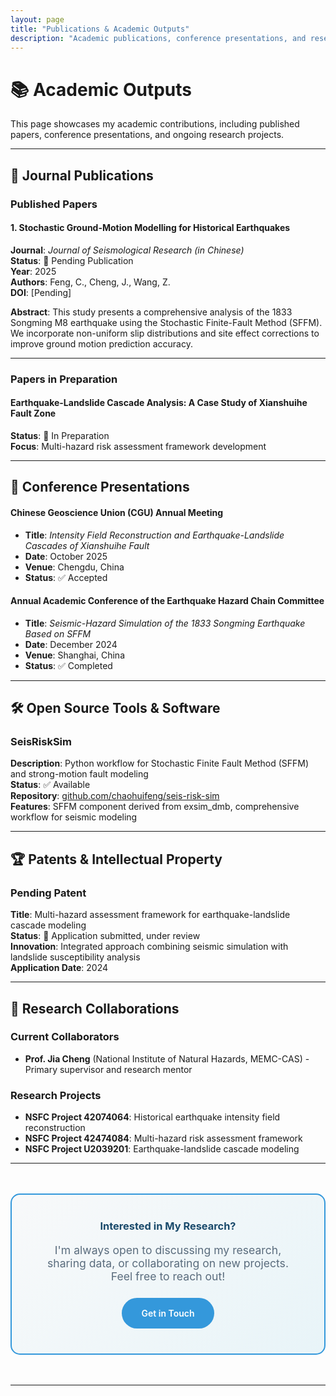 ```yaml
---
layout: page
title: "Publications & Academic Outputs"
description: "Academic publications, conference presentations, and research contributions in earthquake simulation and geohazard research"
---
```


# 📚 Academic Outputs

This page showcases my academic contributions, including published papers, conference presentations, and ongoing research projects.

---

## 📖 Journal Publications

### Published Papers

#### 1. Stochastic Ground-Motion Modelling for Historical Earthquakes
**Journal**: *Journal of Seismological Research (in Chinese)*  
**Status**: 🔄 Pending Publication  
**Year**: 2025  
**Authors**: Feng, C., Cheng, J., Wang, Z.  
**DOI**: [Pending]  

**Abstract**: This study presents a comprehensive analysis of the 1833 Songming M8 earthquake using the Stochastic Finite-Fault Method (SFFM). We incorporate non-uniform slip distributions and site effect corrections to improve ground motion prediction accuracy.

---

### Papers in Preparation

#### Earthquake-Landslide Cascade Analysis: A Case Study of Xianshuihe Fault Zone
**Status**: 🔄 In Preparation  
**Focus**: Multi-hazard risk assessment framework development

---

## 🎤 Conference Presentations

#### Chinese Geoscience Union (CGU) Annual Meeting
- **Title**: *Intensity Field Reconstruction and Earthquake-Landslide Cascades of Xianshuihe Fault*  
- **Date**: October 2025  
- **Venue**: Chengdu, China  
- **Status**: ✅ Accepted  

#### Annual Academic Conference of the Earthquake Hazard Chain Committee
- **Title**: *Seismic-Hazard Simulation of the 1833 Songming Earthquake Based on SFFM*  
- **Date**: December 2024  
- **Venue**: Shanghai, China  
- **Status**: ✅ Completed  

---

## 🛠️ Open Source Tools & Software

### SeisRiskSim
**Description**: Python workflow for Stochastic Finite Fault Method (SFFM) and strong-motion fault modeling  
**Status**: ✅ Available  
**Repository**: [github.com/chaohuifeng/seis-risk-sim](https://github.com/chaohuifeng/seis-risk-sim)  
**Features**: SFFM component derived from exsim_dmb, comprehensive workflow for seismic modeling

---

## 🏆 Patents & Intellectual Property

### Pending Patent
**Title**: Multi-hazard assessment framework for earthquake-landslide cascade modeling  
**Status**: 🔄 Application submitted, under review  
**Innovation**: Integrated approach combining seismic simulation with landslide susceptibility analysis  
**Application Date**: 2024

---

## 🔬 Research Collaborations

### Current Collaborators
- **Prof. Jia Cheng** (National Institute of Natural Hazards, MEMC-CAS) - Primary supervisor and research mentor

### Research Projects
- **NSFC Project 42074064**: Historical earthquake intensity field reconstruction
- **NSFC Project 42474084**: Multi-hazard risk assessment framework
- **NSFC Project U2039201**: Earthquake-landslide cascade modeling

---

<div class="publication-cta">
  <h3>Interested in My Research?</h3>
  <p>I'm always open to discussing my research, sharing data, or collaborating on new projects. Feel free to reach out!</p>
  <a href="/contact" class="cta-button">Get in Touch</a>
</div>

---

<style>
.publication-cta {
  background: linear-gradient(135deg, #f8f9fa 0%, #e8f4f8 100%);
  padding: 2.5rem;
  border-radius: 15px;
  text-align: center;
  margin: 3rem 0;
  border: 2px solid #3498db;
}

.publication-cta h3 {
  color: #1a4a6b;
  border: none;
  margin-top: 0;
}

.publication-cta p {
  font-size: 1.1rem;
  color: #5a6c7d;
  margin-bottom: 1.5rem;
}

.cta-button {
  display: inline-block;
  padding: 1rem 2rem;
  background: #3498db;
  color: white;
  border-radius: 25px;
  text-decoration: none;
  font-weight: 600;
  transition: all 0.3s ease;
}

.cta-button:hover {
  background: #1a4a6b;
  transform: translateY(-2px);
  box-shadow: 0 4px 15px rgba(52,152,219,0.4);
}
</style>
